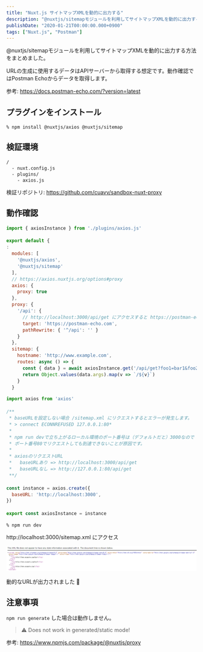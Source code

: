 ```yaml
---
title: "Nuxt.js サイトマップXMLを動的に出力する"
description: "@nuxtjs/sitemapモジュールを利用してサイトマップXMLを動的に出力する方法を解説しました。APIからデータを取得し、動的なURLを生成する手順も記載しました。"
publishDate: "2020-01-21T00:00:00.000+0900"
tags: ["Nuxt.js", "Postman"]
---
```


@nuxtjs/sitemapモジュールを利用してサイトマップXMLを動的に出力する方法をまとめました。

URLの生成に使用するデータはAPIサーバーから取得する想定です。動作確認ではPostman Echoからデータを取得します。

参考: https://docs.postman-echo.com/?version=latest

## プラグインをインストール

```shell
% npm install @nuxtjs/axios @nuxtjs/sitemap
```

## 検証環境


```
/
  - nuxt.config.js
  - plugins/
    - axios.js
```

検証リポジトリ: https://github.com/cuavv/sandbox-nuxt-proxy

## 動作確認

```js title="nuxt.config.js"
import { axiosInstance } from './plugins/axios.js'

export default {
:
  modules: [
    '@nuxtjs/axios',
    '@nuxtjs/sitemap'
  ],
  // https://axios.nuxtjs.org/options#proxy
  axios: {
    proxy: true
  },
  proxy: {
    '/api': {
      // http://localhost:3000/api/get にアクセスすると https://postman-echo.com/get にリクエストする
      target: 'https://postman-echo.com',
      pathRewrite: { '^/api': '' }
    }
  },
  sitemap: {
    hostname: 'http://www.example.com',
    routes: async () => {
      const { data } = await axiosInstance.get('/api/get?foo1=bar1&foo2=bar2')
      return Object.values(data.args).map(v => `/${v}`)
    }
  }
```

```js title="axios.js"
import axios from 'axios'

/**
 * baseURLを設定しない場合 /sitemap.xml にリクエストするとエラーが発生します。
 * > connect ECONNREFUSED 127.0.0.1:80*
 *
 * npm run devで立ち上がるローカル環境のポート番号は（デフォルトだと）3000なので
 * ポート番号80でリクエストしても到達できないことが原因です。
 *
 * axiosのリクエストURL
 *   baseURLあり => http://localhost:3000/api/get
 *   baseURLなし => http://127.0.0.1:80/api/get
 **/

const instance = axios.create({
  baseURL: 'http://localhost:3000',
})

export const axiosInstance = instance
```

```shell
% npm run dev
```

http://localhost:3000/sitemap.xml にアクセス

![sitemap](../../assets/images/post/76c77c29c14a6c9a33a11f5af5d323c2.png)

動的なURLが出力されました 🙆

## 注意事項

`npm run generate` した場合は動作しません。

> ⚠ Does not work in generated/static mode!

参考: https://www.npmjs.com/package/@nuxtjs/proxy
